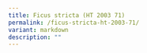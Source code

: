 ```yaml
---
title: Ficus stricta (HT 2003 71)
permalink: /ficus-stricta-ht-2003-71/
variant: markdown
description: ""
---
```

